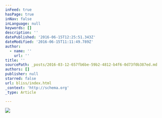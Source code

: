 ```yaml
---
inFeed: true
hasPage: true
inNav: false
inLanguage: null
keywords: []
description: ''
datePublished: '2016-06-15T12:25:51.343Z'
dateModified: '2016-06-15T11:11:49.789Z'
author:
  - name: ''
    url: ''
title: ''
sourcePath: _posts/2016-03-12-657fb6be-59b2-4812-b4f6-0d73f0b387ed.md
authors: []
publisher: null
starred: false
url: bliss/index.html
_context: 'http://schema.org'
_type: Article

---
```

![](https://the-grid-user-content.s3-us-west-2.amazonaws.com/81dcb0a1-b789-46a3-bd6a-8f707fec6bb7.jpg)
